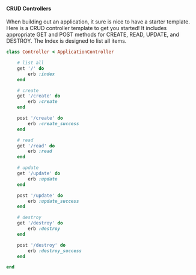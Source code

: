 
#### CRUD Controllers

When building out an application, it sure is nice to have a starter template. Here is a CRUD controller template to get you started! It includes appropriate GET and POST methods for CREATE, READ, UPDATE, and DESTROY. The Index is designed to list all items.


```ruby
class Controller < ApplicationController

	# list all
	get '/' do
		erb :index
	end

	# create
	get '/create' do
		erb :create
	end

	post '/create' do
		erb :create_success
	end

	# read
	get '/read' do
		erb :read
	end

	# update
	get '/update' do
		erb :update
	end

	post '/update' do
		erb :update_success
	end

	# destroy
	get '/destroy' do
		erb :destroy
	end

	post '/destroy' do
		erb :destroy_success
	end

end
```
